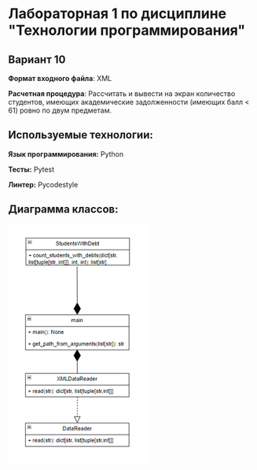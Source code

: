 # Лабораторная 1 по дисциплине "Технологии программирования"

## Вариант 10

**Формат входного файла**: XML

**Расчетная процедура**: 
Рассчитать и вывести на экран количество студентов,
имеющих академические задолженности (имеющих балл
< 61) ровно по двум предметам.

## Используемые технологии:
**Язык программирования:** Python

**Тесты:** Pytest

**Линтер:** Pycodestyle

## Диаграмма классов:
![Диаграмма](img/img/schema.png)
